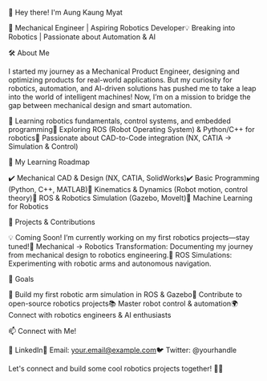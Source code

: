 👋 Hey there! I'm Aung Kaung Myat

🚀 Mechanical Engineer | Aspiring Robotics Developer💡 Breaking into Robotics | Passionate about Automation & AI

🛠 About Me

I started my journey as a Mechanical Product Engineer, designing and optimizing products for real-world applications. But my curiosity for robotics, automation, and AI-driven solutions has pushed me to take a leap into the world of intelligent machines! Now, I’m on a mission to bridge the gap between mechanical design and smart automation.

🔹 Learning robotics fundamentals, control systems, and embedded programming🔹 Exploring ROS (Robot Operating System) & Python/C++ for robotics🔹 Passionate about CAD-to-Code integration (NX, CATIA → Simulation & Control)

🚀 My Learning Roadmap

✔️ Mechanical CAD & Design (NX, CATIA, SolidWorks)✔️ Basic Programming (Python, C++, MATLAB)🔄 Kinematics & Dynamics (Robot motion, control theory)🔄 ROS & Robotics Simulation (Gazebo, MoveIt)🔄 Machine Learning for Robotics

📌 Projects & Contributions

💡 Coming Soon! I’m currently working on my first robotics projects—stay tuned!📌 Mechanical → Robotics Transformation: Documenting my journey from mechanical design to robotics engineering.📌 ROS Simulations: Experimenting with robotic arms and autonomous navigation.

🎯 Goals

🚀 Build my first robotic arm simulation in ROS & Gazebo🎯 Contribute to open-source robotics projects📚 Master robot control & automation🌍 Connect with robotics engineers & AI enthusiasts

📫 Connect with Me!

🔗 LinkedIn📧 Email: your.email@example.com🐦 Twitter: @yourhandle

Let's connect and build some cool robotics projects together! 🤖✨

